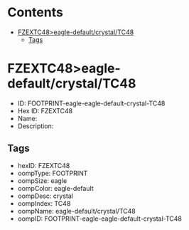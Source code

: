



Contents
========

* [FZEXTC48>eagle-default/crystal/TC48](#fzextc48eagle-defaultcrystaltc48)
	* [Tags](#tags)

# FZEXTC48>eagle-default/crystal/TC48

- ID: FOOTPRINT-eagle-eagle-default-crystal-TC48
- Hex ID: FZEXTC48
- Name: 
- Description: 

## Tags

- hexID: FZEXTC48
- oompType: FOOTPRINT
- oompSize: eagle
- oompColor: eagle-default
- oompDesc: crystal
- oompIndex: TC48
- oompName: eagle-default/crystal/TC48
- oompID: FOOTPRINT-eagle-eagle-default-crystal-TC48
